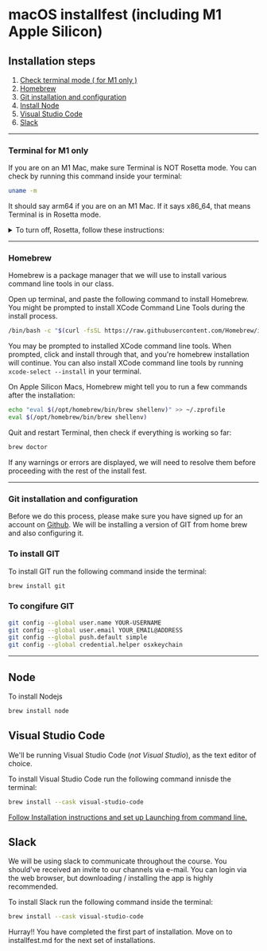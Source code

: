 # macOS installfest (including M1 Apple Silicon)

## Installation steps

1. [Check terminal mode ( for M1 only )](#terminal-for-m1-only)
1. [Homebrew](#homebrew)
1. [Git installation and configuration](#git-installation-and-configuration)
1. [Install Node](#install-node)
1. [Visual Studio Code](#visual-studio-code)
1. [Slack](#slack)

---

### Terminal for M1 only

If you are on an M1 Mac, make sure Terminal is NOT Rosetta mode.
You can check by running this command inside your terminal:

```bash
uname -m
```

It should say arm64 if you are on an M1 Mac. If it says x86_64, that means Terminal is in Rosetta mode.

<details>
    <summary>To turn off, Rosetta, follow these instructions:</summary>
        <ol>
            <li>
                Quit Terminal if it’s running
            </li>
            <li>
                Go to the Finder
            </li>
            <li>
                Go to the Utilities folder by pressing shift-command-U (or select “Go” from the menu bar, then select Utilities)
            </li>
            <li>
                Select Terminal, but don’t launch it. Just click once to select it.
            </li>
            <li>
                Press command-i (or from the menu bar: “File”, then “Get Info”)
            </li>
            <li>
                Uncheck the checkbox that says “Open using Rosetta”
            </li>
            <li>
                Close the Terminal Info window
            </li>
            <li>
                Launch Terminal
            </li>
            <li>
                Run `uname -m`. It should now say arm64 and you can proceed with the rest of this guide.
            </li>
        </ol>
    </summary>
</details>

---

### Homebrew

Homebrew is a package manager that we will use to install various command line tools in our class.

Open up terminal, and paste the following command to install Homebrew. You might be prompted to install XCode Command Line Tools during the install process.

```bash
/bin/bash -c "$(curl -fsSL https://raw.githubusercontent.com/Homebrew/install/master/install.sh)"
```

You may be prompted to installed XCode command line tools. When prompted, click and install through that, and you're homebrew installation will continue. You can also install XCode command line tools by running `xcode-select --install` in your terminal.

On Apple Silicon Macs, Homebrew might tell you to run a few commands after the installation:

```bash
echo "eval $(/opt/homebrew/bin/brew shellenv)" >> ~/.zprofile
eval $(/opt/homebrew/bin/brew shellenv)
```

Quit and restart Terminal, then check if everything is working so far:

```bash
brew doctor
```

If any warnings or errors are displayed, we will need to resolve them before proceeding with the rest of the install fest.

---

### Git installation and configuration

Before we do this process, please make sure you have signed up for an account on [Github](http://www.github.com). We will be installing a version of GIT from home brew and also configuring it.

### To install GIT

To install GIT run the following command inside the terminal: 
```bash
brew install git
```

### To congifure GIT

```bash
git config --global user.name YOUR-USERNAME
git config --global user.email YOUR_EMAIL@ADDRESS
git config --global push.default simple
git config --global credential.helper osxkeychain
```

---

## Node

To install Nodejs

```bash
brew install node
```

## Visual Studio Code

We'll be running Visual Studio Code (_not Visual Studio_), as the text editor of choice.

To install Visual Studio Code run the following command innisde the terminal:
```bash
brew install --cask visual-studio-code
```

[Follow Installation instructions and set up Launching from command line.](https://code.visualstudio.com/docs/setup/mac)

## Slack

We will be using slack to communicate throughout the course. You should've received an invite to our channels via e-mail. You can login via the web browser, but downloading / installing the app is highly recommended.

To install Slack run the following command inside the terminal:
```bash
brew install --cask visual-studio-code
```

Hurray!! You have completed the first part of installation. Move on to installfest.md for the next set of installations.
